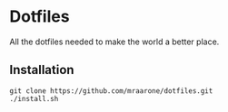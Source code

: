 # Dotfiles

All the dotfiles needed to make the world a better place.

## Installation

```shell
git clone https://github.com/mraarone/dotfiles.git
./install.sh
```
